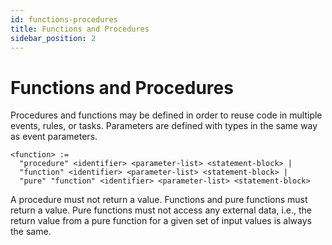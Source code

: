 ```yaml
---
id: functions-procedures
title: Functions and Procedures
sidebar_position: 2
---
```


# Functions and Procedures

Procedures and functions may be defined in order to reuse code in multiple events, rules, or tasks. Parameters are defined with types in the same way as event parameters.
```
<function> :=
  "procedure" <identifier> <parameter-list> <statement-block> |
  "function" <identifier> <parameter-list> <statement-block> |
  "pure" "function" <identifier> <parameter-list> <statement-block>
```
A procedure must not return a value. Functions and pure functions must return a value. Pure functions must not access any external data, i.e., the return value from a pure function for a given set of input values is always the same.
